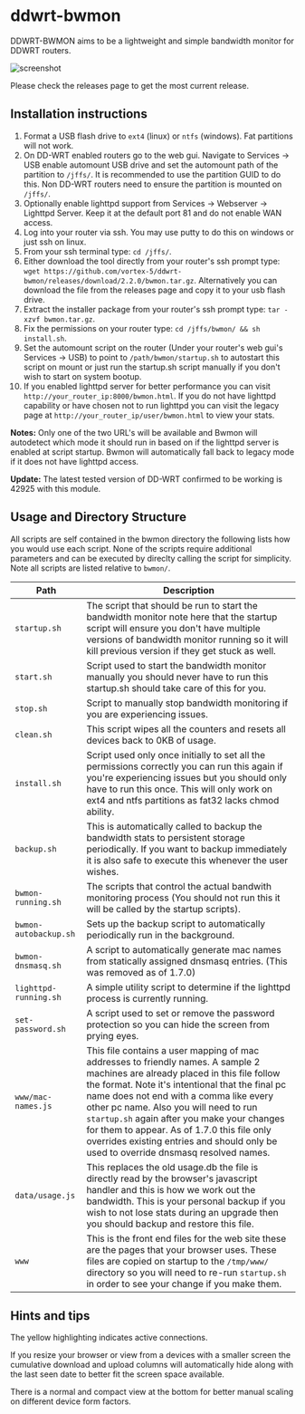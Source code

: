 ddwrt-bwmon
===========
DDWRT-BWMON aims to be a lightweight and simple bandwidth monitor for DDWRT routers.

![screenshot](https://github.com/vortex-5/ddwrt-bwmon/raw/master/bwmon.png "Screenshot")

Please check the releases page to get the most current release.

Installation instructions
-------------------------

1. Format a USB flash drive to `ext4` (linux) or `ntfs` (windows). Fat partitions will not work.
2. On DD-WRT enabled routers go to the web gui. Navigate to Services -> USB enable automount USB drive and set the automount path of the partition to `/jffs/`. It is recommended to use the partition GUID to do this. Non DD-WRT routers need to ensure the partition is mounted on `/jffs/`.
3. Optionally enable lighttpd support from Services -> Webserver -> Lighttpd Server. Keep it at the default port 81 and do not enable WAN access.
4. Log into your router via ssh. You may use putty to do this on windows or just ssh on linux.
5. From your ssh terminal type: `cd /jffs/`.
6. Either download the tool directly from your router's ssh prompt type: `wget https://github.com/vortex-5/ddwrt-bwmon/releases/download/2.2.0/bwmon.tar.gz`. Alternatively you can download the file from the releases page and copy it to your usb flash drive.
7. Extract the installer package from your router's ssh prompt type: `tar -xzvf bwmon.tar.gz`.
8. Fix the permissions on your router type: `cd /jffs/bwmon/ && sh install.sh`.
9. Set the automount script on the router (Under your router's web gui's Services -> USB) to point to `/path/bwmon/startup.sh` to autostart this script on mount or just run the startup.sh script manually if you don't wish to start on system bootup.
10. If you enabled lighttpd server for better performance you can visit `http://your_router_ip:8000/bwmon.html`. If you do not have lighttpd capability or have chosen not to run lighttpd you can visit the legacy page at `http://your_router_ip/user/bwmon.html` to view your stats.

**Notes:** Only one of the two URL's will be available and Bwmon will autodetect which mode it should run in based on if the lighttpd server is enabled at script startup. Bwmon will automatically fall back to legacy mode if it does not have lighttpd access.

**Update:** The latest tested version of DD-WRT confirmed to be working is 42925 with this module.

Usage and Directory Structure
-----------------------------
All scripts are self contained in the bwmon directory the following lists how you would use each script. None of the scripts require additional parameters and can be executed by direclty calling the script for simplicity. Note all scripts are listed relative to `bwmon/`.

Path | Description
---- | -----------
`startup.sh` | The script that should be run to start the bandwidth monitor note here that the startup script will ensure you don't have multiple versions of bandwidth monitor running so it will kill previous version if they get stuck as well.
`start.sh` | Script used to start the bandwidth monitor manually you should never have to run this startup.sh should take care of this for you.
`stop.sh` | Script to manually stop bandwidth monitoring if you are experiencing issues.
`clean.sh` | This script wipes all the counters and resets all devices back to 0KB of usage.
`install.sh` | Script used only once initially to set all the permissions correctly you can run this again if you're experiencing issues but you should only have to run this once. This will only work on ext4 and ntfs partitions as fat32 lacks chmod ability.
`backup.sh` | This is automatically called to backup the bandwidth stats to persistent storage periodically. If you want to backup immediately it is also safe to execute this whenever the user wishes.
`bwmon-running.sh` | The scripts that control the actual bandwith monitoring process (You should not run this it will be called by the startup scripts).
`bwmon-autobackup.sh` | Sets up the backup script to automatically periodically run in the background.
`bwmon-dnsmasq.sh` | A script to automatically generate mac names from statically assigned dnsmasq entries. (This was removed as of 1.7.0)
`lighttpd-running.sh` | A simple utility script to determine if the lighttpd process is currently running.
`set-password.sh` | A script used to set or remove the password protection so you can hide the screen from prying eyes.
`www/mac-names.js` | This file contains a user mapping of mac addresses to friendly names. A sample 2 machines are already placed in this file follow the format. Note it's intentional that the final pc name does not end with a comma like every other pc name. Also you will need to run `startup.sh` again after you make your changes for them to appear. As of 1.7.0 this file only overrides existing entries and should only be used to override dnsmasq resolved names.
`data/usage.js` | This replaces the old usage.db the file is directly read by the browser's javascript handler and this is how we work out the bandwidth. This is your personal backup if you wish to not lose stats during an upgrade then you should backup and restore this file.
`www` | This is the front end files for the web site these are the pages that your browser uses. These files are copied on startup to the `/tmp/www/` directory so you will need to re-run `startup.sh` in order to see your change if you make them.

Hints and tips
--------------
The yellow highlighting indicates active connections.

If you resize your browser or view from a devices with a smaller screen the cumulative download and upload columns will automatically hide along with the last seen date to better fit the screen space available.

There is a normal and compact view at the bottom for better manual scaling on different device form factors.